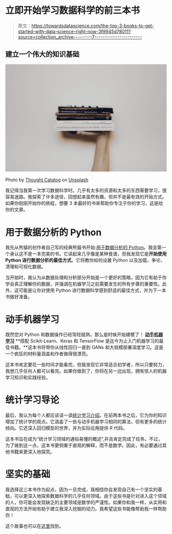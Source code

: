 # 立即开始学习数据科学的前三本书

> 原文：<https://towardsdatascience.com/the-top-3-books-to-get-started-with-data-science-right-now-3f9945d78011?source=collection_archive---------7----------------------->

## 建立一个伟大的知识基础

![](img/e3dfb50ceac590cad47064b5065da232.png)

Photo by [Thought Catalog](https://unsplash.com/@thoughtcatalog?utm_source=medium&utm_medium=referral) on [Unsplash](https://unsplash.com?utm_source=medium&utm_medium=referral)

我记得当我第一次学习数据科学时。几乎有太多的资源和太多的东西需要学习，很容易迷路。我探索了许多途径，回想起来虽然有趣，但并不是最有效的开始方式。如果你刚刚开始你的旅程，想要 3 本最好的书来帮助你专注于你的学习，这是给你的文章。

# 用于数据分析的 Python

我先从熊猫的创作者自己写的经典熊猫书开始:[用于数据分析的 Python](https://amzn.to/2KsWA77)。我会第一个承认这不是一本完美的书。它读起来几乎像是某种食谱，但我发现它是**开始使用 Python 进行数据分析的最佳方式**。它将教你如何设置 Python 以及加载、争论、清理和可视化数据。

当开始时，我认为从数据处理和分析部分开始是一个更好的策略，因为它有助于你学会真正理解你的数据，并强调在机器学习之前需要发生的所有步骤的重要性。此外，这可能是让你对使用 Python 进行数据科学感到舒适的最佳方式，并为下一本书做好准备。

# 动手机器学习

既然您对 Python 和数据操作已经驾轻就熟，那么是时候开始建模了！ [**动手机器学习**](https://amzn.to/2KpsdOE) **搭配 Scikit-Learn、Keras 和 TensorFlow 是迄今为止入门机器学习的最佳书籍。**这本书将带你从线性回归一直到 GANs 和大规模部署深度学习。这是一个疯狂的材料量涵盖和作者做得很漂亮。

这本书肯定要花一些时间才能看完，但我发现它非常适合初学者，所以只要努力，我想几乎任何人都可以看完。如果你做到了，你将在另一边出现，拥有惊人的机器学习知识和实践经验。

# 统计学习导论

最后，我认为每个人都应该读一读[统计学习介绍](http://faculty.marshall.usc.edu/gareth-james/ISL/)。在前两本书之后，它为你的知识增加了统计学的观点。它涵盖了一些与动手机器学习相同的算法，但有更多的统计倾向。它还深入回归模型的世界，并为实际应用提供 R 代码。

这本书旨在成为“统计学习领域的通俗易懂的概述”,并且肯定完成了任务。不过，为了做到这一点，这本书更侧重于直观的解释，而不是数学。因此，有必要通过其他书籍来更深入地探究。

# 坚实的基础

我选择这三本书作为起点，因为一旦完成，我相信你会发现自己有一个坚实的基础，可以更深入地探索数据科学的几乎任何领域。由于这些书是针对进入这个领域的人，你可能会发现缺乏的主要领域是数学的严谨性。如果你和我一样，从实用和直观的方法开始有助于建立我深入挖掘的动力。我希望这些书能像帮助我一样帮助你！

这个故事也可以在[这里](https://learningwithdata.com/posts/tylerfolkman/the-top-3-books-to-get-started-with-data-science-right-now-3f9945d78011/)找到。